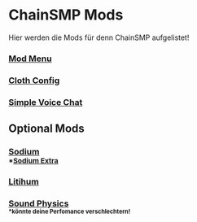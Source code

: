 # ChainSMP Mods
Hier werden die Mods für denn ChainSMP aufgelistet!</br>

### [Mod Menu](https://www.curseforge.com/minecraft/mc-mods/modmenu/files/3767908)

### [Cloth Config](https://www.curseforge.com/minecraft/mc-mods/cloth-config/files/3782776)

### [Simple Voice Chat](https://www.curseforge.com/minecraft/mc-mods/simple-voice-chat/files/3783929)

## **Optional Mods**

### [Sodium](https://modrinth.com/mod/sodium/version/mc1.18.2-0.4.1)<br><sub>*[Sodium Extra](https://www.curseforge.com/minecraft/mc-mods/sodium-extra/files/3733071)</sup>
### [Litihum](https://modrinth.com/mod/lithium/version/mc1.18.2-0.7.9)

### [Sound Physics](https://www.curseforge.com/minecraft/mc-mods/sound-physics-remastered/files/3775919)</br><sub><sup>*könnte deine Perfomance verschlechtern!</sub></sup>
